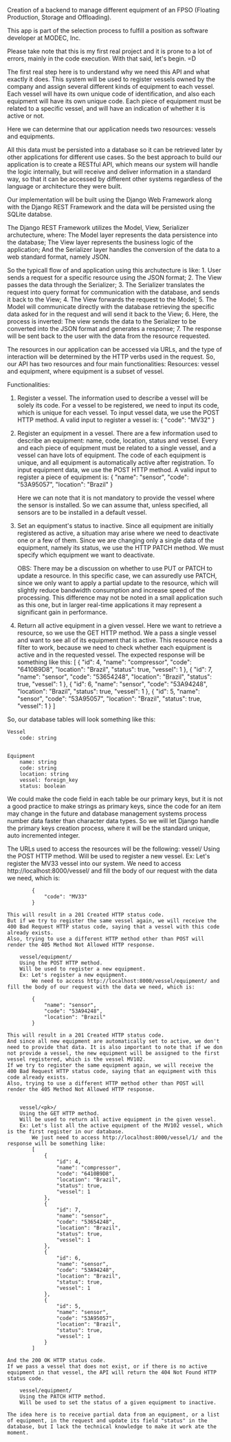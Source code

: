 Creation of a backend to manage different equipment of an FPSO (Floating Production, Storage and Offloading).

This app is part of the selection process to fulfill a position as software developer at MODEC, Inc.

Please take note that this is my first real project and it is prone to a lot of errors, mainly in the code execution. With that said, let's begin. =D


The first real step here is to understand why we need this API and what exactly it does. This system will be used to register vessels owned by the company and assign several different kinds of equipment to each vessel. Each vessel will have its own unique code of identification, and also each equipment will have its own unique code. Each piece of equipment must be related to a specific vessel, and will have an indication of whether it is active or not.

Here we can determine that our application needs two resources: vessels and equipments.

All this data must be persisted into a database so it can be retrieved later by other applications for different use cases. So the best approach to build our application is to create a RESTful API, which means our system will handle the logic internally, but will receive and deliver information in a standard way, so that it can be accessed by different other systems regardless of the language or architecture they were built.

Our implementation will be built using the Django Web Framework along with the Django REST Framework and the data will be persisted using the SQLite databse.

The Django REST Framework utilizes the Model, View, Serializer archutecture, where:
    The Model layer represents the data persistence into the database;
    The View layer represents the business logic of the application;
    And the Serializer layer handles the conversion of the data to a web standard format, namely JSON.

So the typicall flow of and application using this archutecture is like:
    1. User sends a request for a specific resource using the JSON format;
    2. The View passes the data through the Serializer;
    3. The Serializer translates the request into query format for communication with the database, and sends it back to the View;
    4. The View forwards the request to the Model;
    5. The Model will communicate directly with the database retrieving the specific data asked for in the request and will send it back to the View;
    6. Here, the process is inverted: The view sends the data to the Serializer to be converted into the JSON format and generates a response;
    7. The response will be sent back to the user with the data from the resource requested.


The resources in our application can be accessed via URLs, and the type of interaction will be determined by the HTTP verbs used in the request. So, our API has two resources and four main functionalities:
    Resources: vessel and equipment, where equipment is a subset of vessel.

Functionalities:
1. Register a vessel.
    The information used to describe a vessel will be solely its code.
    For a vessel to be registered, we need to input its code, which is unique for each vessel.
    To input vessel data, we use the POST HTTP method.
    A valid input to register a vessel is:
        {
            "code": "MV32"
        }
            
    
2. Register an equipment in a vessel.
    There are a few information used to describe an equipment: name, code, location, status and vessel.
    Every and each piece of equipment must be related to a single vessel, and a vessel can have lots of equipment.
    The code of each equipment is unique, and all equipment is automatically active after registration.
    To input equipment data, we use the POST HTTP method.
    A valid input to register a piece of equipment is:
        {
            "name": "sensor",
            "code": "53A95057",
            "location": "Brazil"
        }

    Here we can note that it is not mandatory to provide the vessel where the sensor is installed. So we can assume that, unless specified, all sensors are to be installed in a default vessel.
    

3. Set an equipment's status to inactive.
    Since all equipment are initially registered as active, a situation may arise where we need to deactivate one or a few of them.
    Since we are changing only a single data of the equipment, namely its status, we use the HTTP PATCH method.
    We must specify which equipment we want to deactivate.

    OBS: There may be a discussion on whether to use PUT or PATCH to update a resource. In this specific case, we can assuredly use PATCH, since we only want to apply a partial update to the resource, which will slightly reduce bandwidth consumption and increase speed of the processing. This difference may not be noted in a small application such as this one, but in larger real-time applications it may represent a significant gain in performance.


4. Return all active equipment in a given vessel.
    Here we want to retrieve a resource, so we use the GET HTTP method.
    We a pass a single vessel and want to see all of its equipment that is active.
    This resource needs a filter to work, because we need to check whether each equipment is active and in the requested vessel.
    The expected response will be something like this:
        [
            {
                "id": 4,
                "name": "compressor",
                "code": "6410B9D8",
                "location": "Brazil",
                "status": true,
                "vessel": 1
            },
            {
                "id": 7,
                "name": "sensor",
                "code": "53654248",
                "location": "Brazil",
                "status": true,
                "vessel": 1
            },
            {
                "id": 6,
                "name": "sensor",
                "code": "53A94248",
                "location": "Brazil",
                "status": true,
                "vessel": 1
            },
            {
                "id": 5,
                "name": "sensor",
                "code": "53A95057",
                "location": "Brazil",
                "status": true,
                "vessel": 1
            }
        ]


So, our database tables will look something like this:


    Vessel
        code: string


    Equipment
        name: string
        code: string
        location: string
        vessel: foreign_key
        status: boolean


We could make the code field in each table be our primary keys, but it is not a good practice to make strings as primary keys, since the code for an item may change in the future and database management systems process number data faster than character data types. So we will let Django handle the primary keys creation process, where it will be the standard unique, auto incremented integer.


The URLs used to access the resources will be the following:
        vessel/
        Using the POST HTTP method.
        Will be used to register a new vessel.
        Ex: Let's register the MV33 vessel into our system.
            We need to access http://localhost:8000/vessel/ and fill the body of our request with the data we need, which is:

            {
                "code": "MV33"
            }

    This will result in a 201 Created HTTP status code.
    But if we try to register the same vessel again, we will receive the 400 Bad Request HTTP status code, saying that a vessel with this code already exists.
    Also, trying to use a different HTTP method other than POST will render the 405 Method Not Allowed HTTP response.

        vessel/equipment/
        Using the POST HTTP method.
        Will be used to register a new equipment.
        Ex: Let's register a new equipment.
            We need to access http://localhost:8000/vessel/equipment/ and fill the body of our request with the data we need, which is:
            
            {
                "name": "sensor",
                "code": "53A94248",
                "location": "Brazil"
            }

    This will result in a 201 Created HTTP status code.        
    And since all new equipment are automatically set to active, we don't need to provide that data. It is also important to note that if we don not provide a vessel, the new equipment will be assigned to the first vessel registered, which is the vessel MV102.
    If we try to register the same equipment again, we will receive the 400 Bad Request HTTP status code, saying that an equipment with this code already exists.
    Also, trying to use a different HTTP method other than POST will render the 405 Method Not Allowed HTTP response.


        vessel/<pk>/
        Using the GET HTTP method.
        Will be used to return all active equipment in the given vessel.
        Ex: Let's list all the active equipment of the MV102 vessel, which is the first register in our database.
            We just need to access http://localhost:8000/vessel/1/ and the response will be something like:
            [
                {
                    "id": 4,
                    "name": "compressor",
                    "code": "6410B9D8",
                    "location": "Brazil",
                    "status": true,
                    "vessel": 1
                },
                {
                    "id": 7,
                    "name": "sensor",
                    "code": "53654248",
                    "location": "Brazil",
                    "status": true,
                    "vessel": 1
                },
                {
                    "id": 6,
                    "name": "sensor",
                    "code": "53A94248",
                    "location": "Brazil",
                    "status": true,
                    "vessel": 1
                },
                {
                    "id": 5,
                    "name": "sensor",
                    "code": "53A95057",
                    "location": "Brazil",
                    "status": true,
                    "vessel": 1
                }
            ]

    And the 200 OK HTTP status code.
    If we pass a vessel that does not exist, or if there is no active equipment in that vessel, the API will return the 404 Not Found HTTP status code.

        vessel/equipment/
        Using the PATCH HTTP method.
        Will be used to set the status of a given equipment to inactive.
        
    The idea here is to receive partial data from an equipment, or a list of equipment, in the request and update its field "status" in the database, but I lack the technical knowledge to make it work ate the moment.


